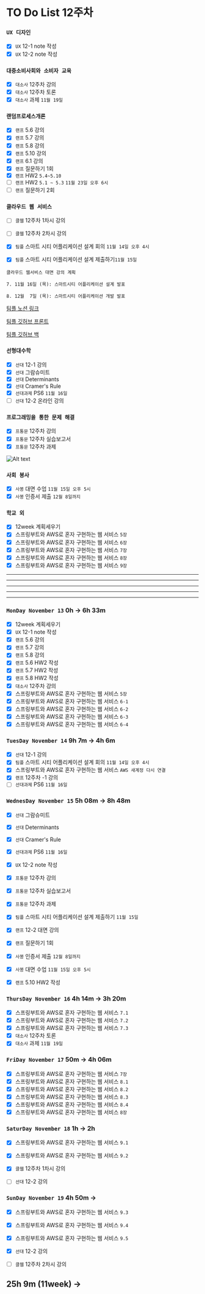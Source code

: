# TO Do List 12주차

### `UX 디자인` 
- [x] `UX` 12-1 note 작성
- [x] `UX` 12-2 note 작성

### `대중소비사회와 소비자 교육`
- [x] `대소사` 12주차 강의
- [x] `대소사` 12주차 토론
- [x] `대소사` 과제 `11월 19일`

### `랜덤프로세스개론`
- [x] `랜프` 5.6 강의
- [x] `랜프` 5.7 강의
- [x] `랜프` 5.8 강의
- [x] `랜프` 5.10 강의
- [x] `랜프` 6.1 강의
- [x] `랜프` 질문하기 1회
- [x] `랜프` HW2 `5.4~5.10`
- [ ] `랜프` HW2 `5.1 ~ 5.3` `11월 23일 오후 6시`
- [ ] `랜프` 질문하기 2회

### `클라우드 웹 서비스`
- [ ] `클웹` 12주차 1차시 강의
- [ ] `클웹` 12주차 2차시 강의
- [x] `팀플` 스마트 시티 어플리케이션 설계 회의 `11월 14일 오후 4시`
- [x] `팀플` 스마트 시티 어플리케이션 설계 제출하기`11월 15일`


```
클라우드 웹서비스 대면 강의 계획

7. 11월 16일 (목): 스마트시티 어플리케이션 설계 발표

8. 12월  7일 (목): 스마트시티 어플리케이션 개발 발표
```

[팀플 노션 링크](https://www.notion.so/Cloud-Web-Service-Team-Project-cb7f98e2e37c43fd98b7937e0d5018c5)

[팀플 깃허브 프론트](https://github.com/woo4826/Cloud-Web-Service-SNS-web)

[팀플 깃허브 백](https://github.com/woo4826/Cloud-Web-Service-SNS-server)

### `선형대수학`
- [x] `선대` 12-1 강의
- [x] `선대` 그람슈미트
- [x] `선대` Determinants
- [x] `선대` Cramer's Rule
- [x] `선대과제` PS6 `11월 16일`
- [ ] `선대` 12-2 온라인 강의

### `프로그래밍을 통한 문제 해결`
- [x] `프통문` 12주차 강의
- [x] `프통문` 12주차 실습보고서
- [x] `프통문` 12주차 과제

![Alt text](%E1%84%91%E1%85%B3%E1%84%90%E1%85%A9%E1%86%BC%E1%84%86%E1%85%AE%E1%86%AB%E1%84%80%E1%85%A1%E1%86%BC%E1%84%8B%E1%85%B4%E1%84%80%E1%85%A8%E1%84%92%E1%85%AC%E1%86%A8%E1%84%89%E1%85%A5.png)

### `사회 봉사`
- [x] `사봉` 대면 수업 `11월 15일 오후 5시`
- [x] `사봉` 인증서 제출 `12월 8일까지`

### `학교 외`
- [x] 12week 계획세우기
- [x] 스프링부트와 AWS로 혼자 구현하는 웹 서비스 `5장`
- [x] 스프링부트와 AWS로 혼자 구현하는 웹 서비스 `6장`
- [x] 스프링부트와 AWS로 혼자 구현하는 웹 서비스 `7장`
- [x] 스프링부트와 AWS로 혼자 구현하는 웹 서비스 `8장`
- [x] 스프링부트와 AWS로 혼자 구현하는 웹 서비스 `9장`

---
---
---
---
---

### `MonDay November 13` 0h -> 6h 33m
- [x] 12week 계획세우기
- [x] `UX` 12-1 note 작성
- [x] `랜프` 5.6 강의
- [x] `랜프` 5.7 강의
- [x] `랜프` 5.8 강의
- [x] `랜프` 5.6 HW2 작성
- [x] `랜프` 5.7 HW2 작성
- [x] `랜프` 5.8 HW2 작성
- [x] `대소사` 12주차 강의
- [x] 스프링부트와 AWS로 혼자 구현하는 웹 서비스 `5장`
- [x] 스프링부트와 AWS로 혼자 구현하는 웹 서비스 `6-1`
- [x] 스프링부트와 AWS로 혼자 구현하는 웹 서비스 `6-2`
- [x] 스프링부트와 AWS로 혼자 구현하는 웹 서비스 `6-3`
- [x] 스프링부트와 AWS로 혼자 구현하는 웹 서비스 `6-4`

### `TuesDay November 14` 9h 7m -> 4h 6m
- [x] `선대` 12-1 강의
- [x] `팀플` 스마트 시티 어플리케이션 설계 회의 `11월 14일 오후 4시`
- [x] 스프링부트와 AWS로 혼자 구현하는 웹 서비스 `AWS 새계정 다시 연결`
- [x] `랜프` 12주차 -1 강의
- [ ] `선대과제` PS6 `11월 16일`

### `WednesDay November 15` 5h 08m -> 8h 48m
- [x] `선대` 그람슈미트
- [x] `선대` Determinants
- [x] `선대` Cramer's Rule
- [x] `선대과제` PS6 `11월 16일`

- [x] `UX` 12-2 note 작성
- [x] `프통문` 12주차 강의
- [x] `프통문` 12주차 실습보고서
- [x] `프통문` 12주차 과제
- [x] `팀플` 스마트 시티 어플리케이션 설계 제출하기 `11월 15일`
- [x] `랜프` 12-2 대면 강의
- [x] `랜프` 질문하기 1회
- [x] `사봉` 인증서 제출 `12월 8일까지`
- [x] `사봉` 대면 수업 `11월 15일 오후 5시`
- [x] `랜프` 5.10 HW2 작성

### `ThursDay November 16` 4h 14m -> 3h 20m
- [x] 스프링부트와 AWS로 혼자 구현하는 웹 서비스 `7.1`
- [x] 스프링부트와 AWS로 혼자 구현하는 웹 서비스 `7.2`
- [x] 스프링부트와 AWS로 혼자 구현하는 웹 서비스 `7.3`
- [x] `대소사` 12주차 토론
- [x] `대소사` 과제 `11월 19일`

### `FriDay November 17` 50m -> 4h 06m
- [x] 스프링부트와 AWS로 혼자 구현하는 웹 서비스 `7장`
- [x] 스프링부트와 AWS로 혼자 구현하는 웹 서비스 `8.1`
- [x] 스프링부트와 AWS로 혼자 구현하는 웹 서비스 `8.2`
- [x] 스프링부트와 AWS로 혼자 구현하는 웹 서비스 `8.3`
- [x] 스프링부트와 AWS로 혼자 구현하는 웹 서비스 `8.4`
- [x] 스프링부트와 AWS로 혼자 구현하는 웹 서비스 `8장`

### `SaturDay November 18` 1h -> 2h
- [x] 스프링부트와 AWS로 혼자 구현하는 웹 서비스 `9.1`
- [x] 스프링부트와 AWS로 혼자 구현하는 웹 서비스 `9.2`
- [x] `클웹` 12주차 1차시 강의

- [ ] `선대` 12-2 강의

### `SunDay November 19` 4h 50m ->
- [x] 스프링부트와 AWS로 혼자 구현하는 웹 서비스 `9.3`
- [x] 스프링부트와 AWS로 혼자 구현하는 웹 서비스 `9.4`
- [x] 스프링부트와 AWS로 혼자 구현하는 웹 서비스 `9.5`
- [x] `선대` 12-2 강의
- [ ] `클웹` 12주차 2차시 강의


## 25h 9m (11week) ->  
